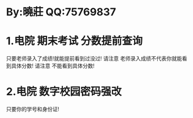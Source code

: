 # By:曉莊 QQ:75769837

# 1.电院 期末考试 分数提前查询

只要老师录入了成绩!就能提前看到过没过!
请注意 老师录入成绩不代表你就能看到具体分数!
请注意 不能看到具体分数!

# 2.电院 数字校园密码强改

只要你的学号和身份证!

